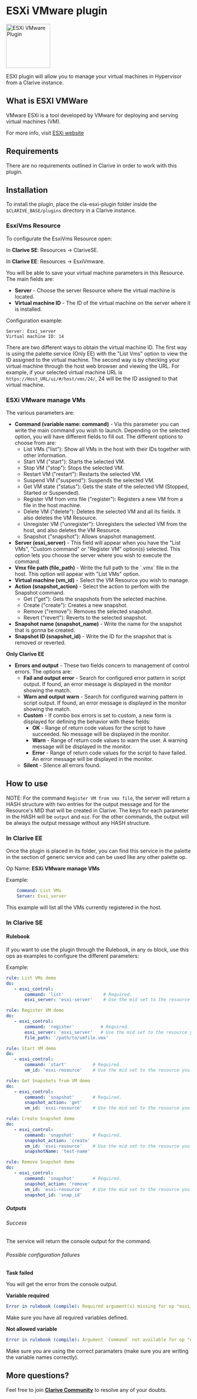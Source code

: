# ESXi VMware plugin

<img src="https://cdn.rawgit.com/clarive/cla-esxi-plugin/master/public/icon/esxi.svg?sanitize=true" alt="ESXi VMware Plugin" title="ESXi VMware Plugin" width="120" height="120">

ESXI plugin will allow you to manage your virtual machines in Hypervisor from a Clarive instance.

## What is ESXI VMWare

VMware ESXi is a tool developed by VMware for deploying and serving virtual machines (VM).

For more info, visit [ESXi website](https://www.vmware.com/products/esxi-and-esx.html)

## Requirements

There are no requirements outlined in Clarive in order to work with this plugin.

## Installation

To install the plugin, place the cla-esxi-plugin folder inside the `$CLARIVE_BASE/plugins`
directory in a Clarive instance.

### EsxiVms Resource

To configurate the EsxiVms Resource open:

In **Clarive SE**: Resources -> ClariveSE.

In **Clarive EE**: Resources -> EsxiVmware.

You will be able to save your virtual machine parameters in this Resource. The main fields are:

- **Server** - Choose the server Resource where the virtual machine is located.
- **Virtual machine ID** - The ID of the virtual machine on the server where it is installed.

Configuration example:

    Server: Esxi_server
    Virtual machine ID: 14

There are two different ways to obtain the virtual machine ID.
The first way is using the palette service (Only EE) with the "List Vms" option to view the ID assigned to the virtual machine.
The second way is by checking your virtual machine through the host web browser and viewing the URL. For example, if your selected virtual machine URL is `https://Host_URL/ui/#/host/vms/24/`, 24 will be the ID assigned to that virtual machine.

### ESXi VMware manage VMs

The various parameters are:

- **Command (variable name: command)** - Via this parameter you can write the main command you wish to launch. Depending on the selected option, you will have different fields to fill out.
The different options to choose from are:
    - List VMs ("list"): Show all VMs in the host with their IDs together with other information.
    - Start VM ("start"): Starts the selected VM.
    - Stop VM ("stop"): Stops the selected VM.
    - Restart VM ("restart"): Restarts the selected VM.
    - Suspend VM ("suspend"): Suspends the selected VM.
    - Get VM state ("status"): Gets the state of the selected VM (Stopped, Started or Suspended).
    - Register VM from vmx file ("register"): Registers a new VM from a file in the host machine.
    - Delete VM ("delete"): Deletes the selected VM and all its fields. It also deletes the VM Resource.
    - Unregister VM ("unregister"): Unregisters the selected VM from the host, and also deletes the VM Resource.
    - Snapshot ("snapshot"): Allows snapshot management. 
- **Server (esxi_server)** - This field will appear when you have the "List VMs", "Custom command" or "Register VM" option(s) selected. This option lets you choose the server where you wish to execute the command. 
- **Vmx file path (file_path)** - Write the full path to the ´.vmx´ file in the host. This option will appear with "List VMs" option.
- **Virtual machine (vm_id)** - Select the VM Resource you wish to manage.
- **Action (snapshot_action)** - Select the action to perfom with the Snapshot command.
    - Get ("get"): Gets the snapshots from the selected machine.
    - Create ("create"): Creates a new snapshot.
    - Remove ("remove"): Removes the selected snapshot.
    - Revert ("revert"): Reverts to the selected snapshot.
- **Snapshot name (snapshot_name)** - Write the name for the snapshot that is gonna be created.
- **Snapshot ID (snapshot_id)** - Write the ID for the snapshot that is removed or reverted.

**Only Clarive EE**

- **Errors and output** - These two fields concern to management of control errors. The options are:
   - **Fail and output error** - Search for configured error pattern in script output. If found, an error message is
     displayed in the monitor showing the match.
   - **Warn and output warn** - Search for configured warning pattern in script output. If found, an error message is
     displayed in the monitor showing the match.
   - **Custom** - If combo box errors is set to custom, a new form is displayed for defining the behavior with these
     fields:
      - **OK** - Range of return code values for the script to have succeeded. No message will be displayed in the
        monitor.
      - **Warn** - Range of return code values to warn the user. A warning message will be displayed in the monitor.
      - **Error** - Range of return code values for the script to have failed. An error message will be displayed in the
        monitor.
   - **Silent** - Silence all errors found.

## How to use

NOTE: For the command `Register VM from vmx file`, the server will return a HASH structure with two entries for the output message and for the Resource's MID that will be created in Clarive. The keys for each parameter in the HASH will be `output` and `mid`.
For the other commands, the output will be always the output message without any HASH structure.

### In Clarive EE

Once the plugin is placed in its folder, you can find this service in the palette in the section of generic service and can be used like any other palette op.

Op Name: **ESXi VMware manage VMs**

Example:

```yaml
    Command: List VMs
    Server: Esxi_server
``` 

This example will list all the VMs currently registered in the host.

### In Clarive SE

#### Rulebook

If you want to use the plugin through the Rulebook, in any `do` block, use this ops as examples to configure the different parameters:

Example:

```yaml
rule: List VMs demo
do:
   - esxi_control:
       command: 'list'               # Required.
       esxi_server: 'esxi-server'    # Use the mid set to the resource you created
``` 

```yaml
rule: Register VM demo
do:
   - esxi_control:
       command: 'register'          # Required.
       esxi_server: 'esxi_server'   # Use the mid set to the resource you created
       file_path: '/path/to/vmfile.vmx'
```

```yaml
rule: Start VM demo
do:
   - esxi_control:
       command: 'start'          # Required.
       vm_id: 'esxi-resource'    # Use the mid set to the resource you created
```

```yaml
rule: Get Snapshots from VM demo
do:
   - esxi_control:
       command: 'snapshot'       # Required.
       snapshot_action: 'get'
       vm_id: 'esxi-resource'    # Use the mid set to the resource you created
```

```yaml
rule: Create Snapshot demo
do:
   - esxi_control:
       command: 'snapshot'       # Required.
       snapshot_action: 'create'
       vm_id: 'esxi-resource'    # Use the mid set to the resource you created
       snapshotName: 'test-name'
```

```yaml
rule: Remove Snapshot demo
do:
   - esxi_control:
       command: 'snapshot'       # Required.
       snapshot_action: 'remove'
       vm_id: 'esxi-resource'    # Use the mid set to the resource you created
       snapshot_id: 'snap_id'
```

##### Outputs

###### Success

The service will return the console output for the command.

###### Possible configuration failures

**Task failed**

You will get the error from the console output.

**Variable required**

```yaml
Error in rulebook (compile): Required argument(s) missing for op "esxi_control": "command"
```

Make sure you have all required variables defined.

**Not allowed variable**

```yaml
Error in rulebook (compile): Argument `Command` not available for op "esxi_control"
```

Make sure you are using the correct paramaters (make sure you are writing the variable names correctly).

## More questions?

Feel free to join **[Clarive Community](https://community.clarive.com/)** to resolve any of your doubts.
